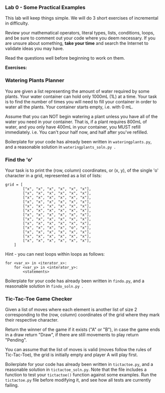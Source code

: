 ### Lab 0 - Some Practical Examples

This lab will keep things simple. We will do 3 short exercises of incremental in difficulty.

Review your mathematical operators, literal types, lists, conditions,
loops, and be sure to comment out your code where you deem necessary. If you are unsure about something, **take your time** and search the Internet to validate ideas you may have.

Read the questions well before beginning to work on them.

**Exercises:**

### Watering Plants Planner

You are given a list representing the amount of water
required by some plants. Your water container can hold
only 1000mL (1L) at a time. Your task is to find the
number of times you will need to fill your container in
order to water all the plants. Your container starts
empty, i.e. with 0 mL.

Assume that you can NOT begin watering a plant unless you
have all of the water you need in your container. That
is, if a plant requires 800mL of water, and you only
have 400mL in your container, you MUST refill immediately.
i.e. You can't pour half now, and half after you've refilled.

Boilerplate for your code has already been written in `wateringplants.py`, and a reasonable solution in `wateringplants_soln.py `.

### Find the 'o'

Your task is to print the (row, column) coordinates, or (x, y), of the single 'o' character in a grid, represented as a list of lists:
   
```
grid = [
        ["x", "x", "x", "x", "x", "x"],
        ["x", "x", "x", "x", "x", "x"],
        ["x", "x", "x", "x", "x", "x"],
        ["x", "x", "x", "x", "x", "x"],
        ["x", "x", "x", "x", "x", "x"],
        ["x", "x", "x", "x", "x", "x"],
        ["x", "x", "x", "x", "x", "x"],
        ["x", "x", "x", "x", "x", "x"],
        ["x", "x", "x", "x", "x", "x"],
        ["x", "x", "x", "x", "o", "x"],
        ["x", "x", "x", "x", "x", "x"],
        ["x", "x", "x", "x", "x", "x"],
        ["x", "x", "x", "x", "x", "x"],
    ]
```

Hint - you can nest loops within loops as follows:

```
for <var_x> in <iterator_x>:
    for <var_y> in <interator_y>:
        <statements>
```

Boilerplate for your code has already been written in `findo.py`, and a reasonable solution in `findo_soln.py `.

### Tic-Tac-Toe Game Checker

Given a list of moves where each element is another list of size 2 corresponding to the (row, column) coordinates of the grid where they mark their respective character.

Return the winner of the game if it exists ("A" or "B"), in case the game ends in a draw return "Draw", if there are still movements to play return "Pending".

You can assume that the list of moves is valid (moves follow the rules of Tic-Tac-Toe), the grid is initially empty and player A will play first.

Boilerplate for your code has already been written in `tictactoe.py`, and a reasonable solution in `tictactoe_soln.py`. Note that the file includes a function to test your `tictactoe()` function against some examples. Run the `tictactoe.py` file before modifying it, and see how all tests are currently failing.